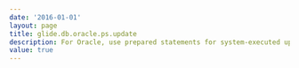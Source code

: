 ```yaml
---
date: '2016-01-01'
layout: page
title: glide.db.oracle.ps.update
description: For Oracle, use prepared statements for system-executed updates.
value: true 
---
```

